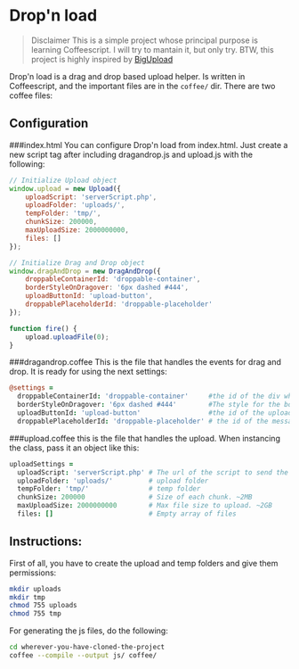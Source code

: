 Drop'n load
===========

> Disclaimer
> This is a simple project whose principal purpose is learning Coffeescript.
> I will try to mantain it, but only try.
> BTW, this project is highly inspired by [BigUpload](https://github.com/sthielen/BigUpload)

Drop'n load is a drag and drop based upload helper. Is written in
Coffeescript, and the important files are in the `coffee/` dir. There are two
coffee files:

Configuration
-------------
###index.html
You can configure Drop'n load from index.html. Just create a new script tag
after including dragandrop.js and upload.js with the following:

```javascript
// Initialize Upload object
window.upload = new Upload({
	uploadScript: 'serverScript.php',
	uploadFolder: 'uploads/',
	tempFolder: 'tmp/',
	chunkSize: 200000,
	maxUploadSize: 2000000000,
	files: []
});

// Initialize Drag and Drop object
window.dragAndDrop = new DragAndDrop({
	droppableContainerId: 'droppable-container',
	borderStyleOnDragover: '6px dashed #444',
	uploadButtonId: 'upload-button',
	droppablePlaceholderId: 'droppable-placeholder'
});

function fire() {
	upload.uploadFile(0);
}
```

###dragandrop.coffee
This is the file that handles the events for drag and drop. It is ready for
using the next settings:

```coffeescript
@settings =
  droppableContainerId: 'droppable-container'     #the id of the div where we will drop the files in
  borderStyleOnDragover: '6px dashed #444'        #The style for the border of the div while in the dragover event
  uploadButtonId: 'upload-button'                 #the id of the upload button
  droppablePlaceholderId: 'droppable-placeholder' # the id of the message "drop your files here"
```

###upload.coffee
this is the file that handles the upload. When instancing the class, pass it an
object like this:

```coffee
uploadSettings =
  uploadScript: 'serverScript.php' # The url of the script to send the data to
  uploadFolder: 'uploads/'         # upload folder
  tempFolder: 'tmp/'               # temp folder
  chunkSize: 200000                # Size of each chunk. ~2MB
  maxUploadSize: 2000000000        # Max file size to upload. ~2GB
  files: []                        # Empty array of files
```

Instructions:
-------------
First of all, you have to create the upload and temp folders and give them
permissions:

```bash
mkdir uploads
mkdir tmp
chmod 755 uploads
chmod 755 tmp
```

For generating the js files, do the following:

```bash
cd wherever-you-have-cloned-the-project
coffee --compile --output js/ coffee/
```
